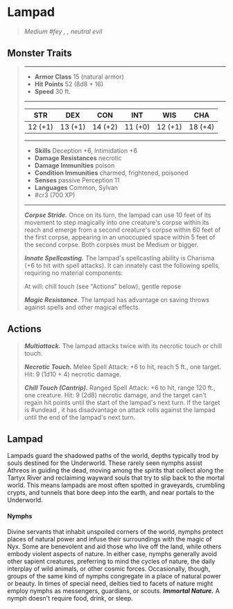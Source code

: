 # Lampad
>*Medium #fey , , neutral evil*
## Monster Traits
>___
>- **Armor Class** 15 (natural armor)
>- **Hit Points** 52 (8d8 + 16)
>- **Speed** 30 ft.
>___
>|STR|DEX|CON|INT|WIS|CHA|
>|:---:|:---:|:---:|:---:|:---:|:---:|
>|12 (+1)|13 (+1)|14 (+2)|11 (+0)|12 (+1)|18 (+4)|
>___
>- **Skills** Deception +6, Intimidation +6
>- **Damage Resistances** necrotic
>- **Damage Immunities** poison
>- **Condition Immunities** charmed, frightened, poisoned
>- **Senses** passive Perception 11
>- **Languages** Common, Sylvan
>- #cr3 (700 XP)
>___
>***Corpse Stride.*** Once on its turn, the lampad can use 10 feet of its movement to step magically into one creature's corpse within its reach and emerge from a second creature's corpse within 60 feet of the first corpse, appearing in an unoccupied space within 5 feet of the second corpse. Both corpses must be Medium or bigger.  
>
>***Innate Spellcasting.*** The lampad's spellcasting ability is Charisma (+6 to hit with spell attacks). It can innately cast the following spells, requiring no material components:  
>
>At will: chill touch (see "Actions" below), gentle repose  
>
>
>***Magic Resistance.*** The lampad has advantage on saving throws against spells and other magical effects.  
>
## Actions
>***Multiattack.*** The lampad attacks twice with its necrotic touch or chill touch.  
>
>***Necrotic Touch.*** Melee Spell Attack: +6 to hit, reach 5 ft., one target. Hit: 9 (1d10 + 4) necrotic damage.  
>
>***Chill Touch (Cantrip).*** Ranged Spell Attack: +6 to hit, range 120 ft., one creature. Hit: 9 (2d8) necrotic damage, and the target can't regain hit points until the start of the lampad's next turn. If the target is #undead , it has disadvantage on attack rolls against the lampad until the end of the lampad's next turn.
## Lampad
Lampads guard the shadowed paths of the world, depths typically trod by souls destined for the Underworld. These rarely seen nymphs assist Athreos in guiding the dead, moving among the spirits that collect along the Tartyx River and reclaiming wayward souls that try to slip back to the mortal world. This means lampads are most often spotted in graveyards, crumbling crypts, and tunnels that bore deep into the earth, and near portals to the Underworld.
#### Nymphs
Divine servants that inhabit unspoiled corners of the world, nymphs protect places of natural power and infuse their surroundings with the magic of Nyx. Some are benevolent and aid those who live off the land, while others embody violent aspects of nature. In either case, nymphs generally avoid other sapient creatures, preferring to mind the cycles of nature, the daily interplay of wild animals, or other cosmic forces. Occasionally, though, groups of the same kind of nymphs congregate in a place of natural power or beauty. In times of special need, deities tied to facets of nature might employ nymphs as messengers, guardians, or scouts.
***Immortal Nature.*** A nymph doesn't require food, drink, or sleep.